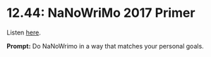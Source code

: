 # 12.44: NaNoWriMo 2017 Primer 

Listen [here](http://www.writingexcuses.com/2017/10/29/12-44-nanowrimo-2017-primer/). 

**Prompt:** Do NaNoWrimo in a way that matches your personal goals.
